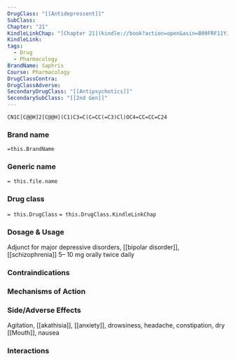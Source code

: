 ```yaml
---
DrugClass: "[[Antidepressent]]"
SubClass: 
Chapter: "21"
KindleLinkChap: "[Chapter 21](kindle://book?action=open&asin=B09FRF11YJ&location=10945)"
KindleLink: 
tags:
  - Drug
  - Pharmacology
BrandName: Saphris
Course: Pharmacology
DrugClassContra: 
DrugClassAdverse: 
SecondaryDrugClass: "[[Antipsychotics]]"
SecondarySubClass: "[[2nd Gen]]"
---
```

```smiles
CN1C[C@@H]2[C@@H](C1)C3=C(C=CC(=C3)Cl)OC4=CC=CC=C24
```

### Brand name
`=this.BrandName`
### Generic name
`= this.file.name`
### Drug class 
`= this.DrugClass`
	`= this.DrugClass.KindleLinkChap`

### Dosage & Usage
Adjunct for major depressive disorders, [[bipolar disorder]], [[schizophrenia]]
5– 10 mg orally twice daily
### Contraindications

### Mechanisms of Action

### Side/Adverse Effects
Agitation, [[akathisia]], [[anxiety]], drowsiness, headache, constipation, dry [[Mouth]], nausea

### Interactions
